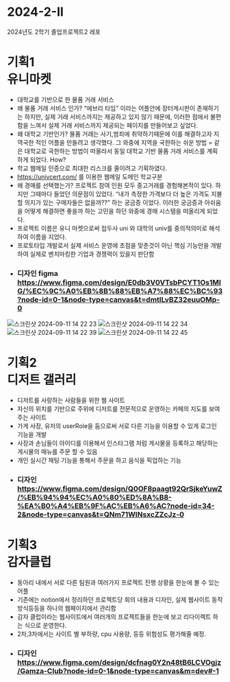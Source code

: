 # 2024-2-II
2024년도 2학기 졸업프로젝트2 레포
# 기획1 <br /> 유니마켓
- 대학교를 기반으로 한 물품 거래 서비스
- 왜 물품 거래 서비스 인가?
“에브리 타임” 이라는 어플안에 장터게시판이 존재하기는 하지만, 
실제 거래 서비스까지는 제공하고 있지 않기 때문에, 이러한 점에서 불편함을 느껴서
실제 거래 서비스까지 제공되는 페이지를 만들어보고 싶었다.
- 왜 대학교 기반인가?
물품 거래는 사기,범죄에 취약하기때문에 이를 해결하고자 지역국한 적인 어플을 만들려고 생각했다.
그 와중에 지역을 국한하는 쉬운 방법 = 같은 대학교로 국한하는 방법이 떠올라서
동일 대학교 기반 물품 거래 서비스를 계획하게 되었다.
How? 
- 학교 웹메일 인증으로 최대한 리스크를 줄이려고 기획하였다.
- https://univcert.com/ 를 이용한 웹메일 도메인 학교구분
- 왜 경매를 선택했는가? 
프로젝트 참여 인원 모두 중고거래를 경험해본적이 있다.
하지만 그때마다 들었던 의문점이 있었다.
“내가 측정한 가격보다 더 높은 가격도 지불할 의지가 있는 구매자들은 없을까??”
하는 궁금증 이었다. 이러한 궁금증과 아쉬움을 어떻게 해결하면 좋을까 하는 고민을 하던 와중에
경매 시스템을 떠올리게 되었다.
- 프로젝트 이름은 유니 마켓으로써 접두사 uni 와 대학의 univ를 중의적의미로 해석하여 이름을 지었다.
- 프로토타입 개발로서 실제 서비스 운영에 초점을 맞춘것이 아닌 핵심 기능만을 개발하여 실제로 벤치마킹한 기업과 경쟁력이 있을지 판단함
- ### 디자인 figma https://www.figma.com/design/E0db3V0VTsbPCYT1Os1MIG/%EC%9C%A0%EB%8B%88%EB%A7%88%EC%BC%93?node-id=0-1&node-type=canvas&t=dmtILvBZ32euuOMp-0

![스크린샷 2024-09-11 14 22 23](https://github.com/user-attachments/assets/395d989f-18cf-41a2-a38a-d3619b732f1b)
![스크린샷 2024-09-11 14 22 34](https://github.com/user-attachments/assets/0e7ce386-61a0-4950-a20c-635bdc629058)
![스크린샷 2024-09-11 14 22 39](https://github.com/user-attachments/assets/30c52c1c-c279-46bf-8aac-640e6fed041d)
![스크린샷 2024-09-11 14 22 45](https://github.com/user-attachments/assets/b9a179d8-3445-413b-8724-1b527d043beb)


# 기획2 <br > 디저트 갤러리
- 디저트를 사랑하는 사람들을 위한 웹 사이트
- 자신의 위치를 기반으로 주위에 디저트를 전문적으로 운영하는 카페의 지도를 보여주는 사이트
- 가게 사장, 유저의 userRole을 둠으로써 서로 다른 기능을 이용할 수 있게 로그인 기능을 개발
- 사장과 손님들이 아이디를 이용해서 인스타그램 처럼 게시물을 등록하고 해당하는 게시물의 매뉴를 주문 할 수 있음
- 개인 실시간 채팅 기능을 통해서 주문을 하고 음식을 픽업하는 기능
- ### 디자인 https://www.figma.com/design/Q0OF8paagt92QrSjkeYuwZ/%EB%94%94%EC%A0%80%ED%8A%B8-%EA%B0%A4%EB%9F%AC%EB%A6%AC?node-id=34-2&node-type=canvas&t=QNm71WINsxcZZcJz-0


# 기획3 <br /> 감자클럽
- 동아리 내에서 서로 다른 팀원과 여러가지 프로젝트 진행 상황을 한눈에 볼 수 있는 어플
- 기존에는 notion에서 정리하던 프로젝트당 회의 내용과 디자인, 실제 웹사이트 동작 방식등등을 하나의 웹페이지에서 관리함
- 감자 클럽이라는 웹사이트에서 여러개의 프로젝트들을 한눈에 보고 리다이렉트 하는 식으로 운영한다.
- 2차,3차에서는 사이트 별 부하량, cpu 사용량, 등등 위험성도 평가해줄 예정.
- ### 디자인 https://www.figma.com/design/dcfnag0Y2n48tB6LCVOgjz/Gamza-Club?node-id=0-1&node-type=canvas&m=dev#-1



